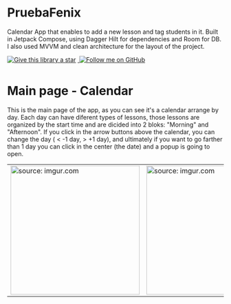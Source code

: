 # PruebaFenix
<p>

  <p>

Calendar App that enables to add a new lesson and tag students in it. Built in Jetpack Compose, using Dagger Hilt for dependencies and Room for DB. I also used MVVM and clean architecture for the layout of the project. 

<a href="https://img.shields.io/github/stars/CristipiDev/PruebaFenix?style=social">
  <img style="margin-right: 4px; margin-bottom: 8px" alt="Give this library a star" src="https://img.shields.io/github/stars/CristipiDev/PruebaFenix?style=social">
</a>

<a href="https://github.com/CristipiDev/">
  <img style="margin-right: 4px; margin-bottom: 8px" alt="Follow me on GitHub" src="https://img.shields.io/github/followers/CristipiDev?style=social&label=Follow">
</a>

# Main page - Calendar

This is the main page of the app, as you can see it's a calendar arrange by day. Each day can have diferent types of lessons, those lessons are organized by the start time and are dicided into 2 bloks: "Morning" and "Afternoon". If you click in the arrow buttons above the calendar, you can change the day ( < -1 day, > +1 day), and ultimately if you want to go farther than 1 day you can click in the center (the date) and a popup is going to open.

<table>
  <tr>
    <td><img src="https://i.imgur.com/B4LlRq9.png" title="source: imgur.com" width="300"/></td>
    <td><img src="https://i.imgur.com/XYsnomj.png" title="source: imgur.com" width="300"/></td>
  </tr>
</table>
